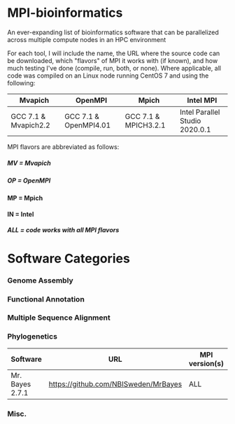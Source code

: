 # MPI-bioinformatics
An ever-expanding list of bioinformatics software that can be parallelized across multiple compute nodes in an HPC environment

For each tool, I will include the name, the URL where the source code can be downloaded, which "flavors" of MPI it works with (if known), and  how much testing I've done (compile, run, both, or none).  Where applicable, all code was compiled on an Linux node running CentOS 7 and using the following:

| Mvapich | OpenMPI | Mpich | Intel MPI |
| -------- | ------- | ----- | --------- |
| GCC 7.1 & Mvapich2.2 | GCC 7.1 & OpenMPI4.01 | GCC 7.1 & MPICH3.2.1 | Intel Parallel Studio 2020.0.1 |

MPI flavors are abbreviated as follows:

##### MV = Mvapich

##### OP = OpenMPI

#### MP = Mpich

#### IN = Intel

##### ALL = code works with all MPI flavors


# Software Categories 

### Genome Assembly

### Functional Annotation

### Multiple Sequence Alignment

### Phylogenetics

| Software | URL | MPI version(s) | Testing | Notes |
| -------- | --- | -------------- | ------- | ----- |
| Mr. Bayes 2.7.1 | https://github.com/NBISweden/MrBayes | ALL | compile | | 

### Misc.
